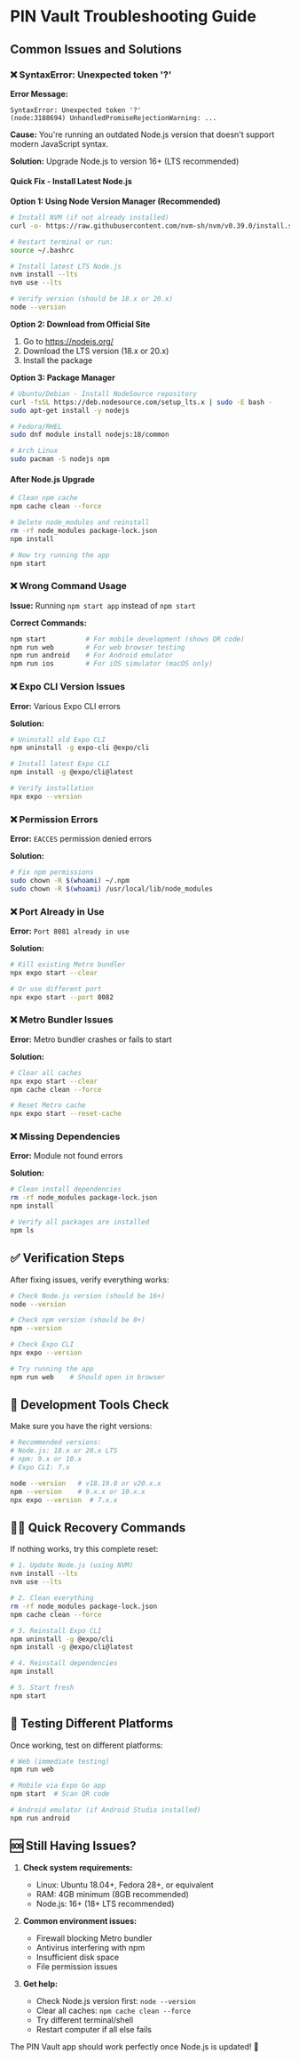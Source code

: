 # PIN Vault Troubleshooting Guide

## Common Issues and Solutions

### ❌ SyntaxError: Unexpected token '?'

**Error Message:**
```
SyntaxError: Unexpected token '?'
(node:3188694) UnhandledPromiseRejectionWarning: ...
```

**Cause:** You're running an outdated Node.js version that doesn't support modern JavaScript syntax.

**Solution:** Upgrade Node.js to version 16+ (LTS recommended)

#### Quick Fix - Install Latest Node.js

**Option 1: Using Node Version Manager (Recommended)**
```bash
# Install NVM (if not already installed)
curl -o- https://raw.githubusercontent.com/nvm-sh/nvm/v0.39.0/install.sh | bash

# Restart terminal or run:
source ~/.bashrc

# Install latest LTS Node.js
nvm install --lts
nvm use --lts

# Verify version (should be 18.x or 20.x)
node --version
```

**Option 2: Download from Official Site**
1. Go to https://nodejs.org/
2. Download the LTS version (18.x or 20.x)
3. Install the package

**Option 3: Package Manager**
```bash
# Ubuntu/Debian - Install NodeSource repository
curl -fsSL https://deb.nodesource.com/setup_lts.x | sudo -E bash -
sudo apt-get install -y nodejs

# Fedora/RHEL
sudo dnf module install nodejs:18/common

# Arch Linux
sudo pacman -S nodejs npm
```

#### After Node.js Upgrade

```bash
# Clean npm cache
npm cache clean --force

# Delete node_modules and reinstall
rm -rf node_modules package-lock.json
npm install

# Now try running the app
npm start
```

### ❌ Wrong Command Usage

**Issue:** Running `npm start app` instead of `npm start`

**Correct Commands:**
```bash
npm start          # For mobile development (shows QR code)
npm run web        # For web browser testing
npm run android    # For Android emulator
npm run ios        # For iOS simulator (macOS only)
```

### ❌ Expo CLI Version Issues

**Error:** Various Expo CLI errors

**Solution:**
```bash
# Uninstall old Expo CLI
npm uninstall -g expo-cli @expo/cli

# Install latest Expo CLI
npm install -g @expo/cli@latest

# Verify installation
npx expo --version
```

### ❌ Permission Errors

**Error:** `EACCES` permission denied errors

**Solution:**
```bash
# Fix npm permissions
sudo chown -R $(whoami) ~/.npm
sudo chown -R $(whoami) /usr/local/lib/node_modules
```

### ❌ Port Already in Use

**Error:** `Port 8081 already in use`

**Solution:**
```bash
# Kill existing Metro bundler
npx expo start --clear

# Or use different port
npx expo start --port 8082
```

### ❌ Metro Bundler Issues

**Error:** Metro bundler crashes or fails to start

**Solution:**
```bash
# Clear all caches
npx expo start --clear
npm cache clean --force

# Reset Metro cache
npx expo start --reset-cache
```

### ❌ Missing Dependencies

**Error:** Module not found errors

**Solution:**
```bash
# Clean install dependencies
rm -rf node_modules package-lock.json
npm install

# Verify all packages are installed
npm ls
```

## ✅ Verification Steps

After fixing issues, verify everything works:

```bash
# Check Node.js version (should be 16+)
node --version

# Check npm version (should be 8+)
npm --version

# Check Expo CLI
npx expo --version

# Try running the app
npm run web    # Should open in browser
```

## 🔧 Development Tools Check

Make sure you have the right versions:

```bash
# Recommended versions:
# Node.js: 18.x or 20.x LTS
# npm: 9.x or 10.x
# Expo CLI: 7.x

node --version   # v18.19.0 or v20.x.x
npm --version    # 9.x.x or 10.x.x
npx expo --version  # 7.x.x
```

## 🏃‍♂️ Quick Recovery Commands

If nothing works, try this complete reset:

```bash
# 1. Update Node.js (using NVM)
nvm install --lts
nvm use --lts

# 2. Clean everything
rm -rf node_modules package-lock.json
npm cache clean --force

# 3. Reinstall Expo CLI
npm uninstall -g @expo/cli
npm install -g @expo/cli@latest

# 4. Reinstall dependencies
npm install

# 5. Start fresh
npm start
```

## 📱 Testing Different Platforms

Once working, test on different platforms:

```bash
# Web (immediate testing)
npm run web

# Mobile via Expo Go app
npm start  # Scan QR code

# Android emulator (if Android Studio installed)
npm run android
```

## 🆘 Still Having Issues?

1. **Check system requirements:**
   - Linux: Ubuntu 18.04+, Fedora 28+, or equivalent
   - RAM: 4GB minimum (8GB recommended)
   - Node.js: 16+ (18+ LTS recommended)

2. **Common environment issues:**
   - Firewall blocking Metro bundler
   - Antivirus interfering with npm
   - Insufficient disk space
   - File permission issues

3. **Get help:**
   - Check Node.js version first: `node --version`
   - Clear all caches: `npm cache clean --force`
   - Try different terminal/shell
   - Restart computer if all else fails

The PIN Vault app should work perfectly once Node.js is updated! 🚀